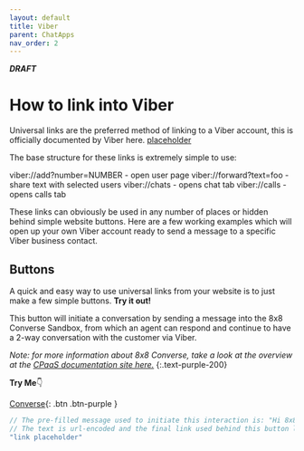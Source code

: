 ```yaml
---
layout: default
title: Viber
parent: ChatApps
nav_order: 2
---
```

**_DRAFT_**

# How to link into Viber

Universal links are the preferred method of linking to a Viber account, this is officially documented by Viber here. [placeholder]()

The base structure for these links is extremely simple to use:

viber://add?number=NUMBER - open user page
viber://forward?text=foo - share text with selected users
viber://chats - opens chat tab
viber://calls - opens calls tab


These links can obviously be used in any number of places or hidden behind simple website buttons.  Here are a few working examples which will open up your own Viber account ready to send a message to a specific Viber business contact.

## Buttons
A quick and easy way to use universal links from your website is to just make a few simple buttons.
**Try it out!**

This button will initiate a conversation by sending a message into the 8x8 Converse Sandbox, from which an agent can respond and continue to have a 2-way conversation with the customer via Viber.

_Note: for more information about 8x8 Converse, take a look at the overview at the [CPaaS documentation site here.](https://developer.8x8.com/connect/docs/converse-overview)_
{:.text-purple-200}

**Try Me**👇

[Converse](viber://chat?service=19459){: .btn .btn-purple }

```js
// The pre-filled message used to initiate this interaction is: "Hi 8x8 team, I'd love to chat with someone about your APIs to help boost my customer engagement! 🚀 "
// The text is url-encoded and the final link used behind this button looks like this:
"link placeholder"
```

